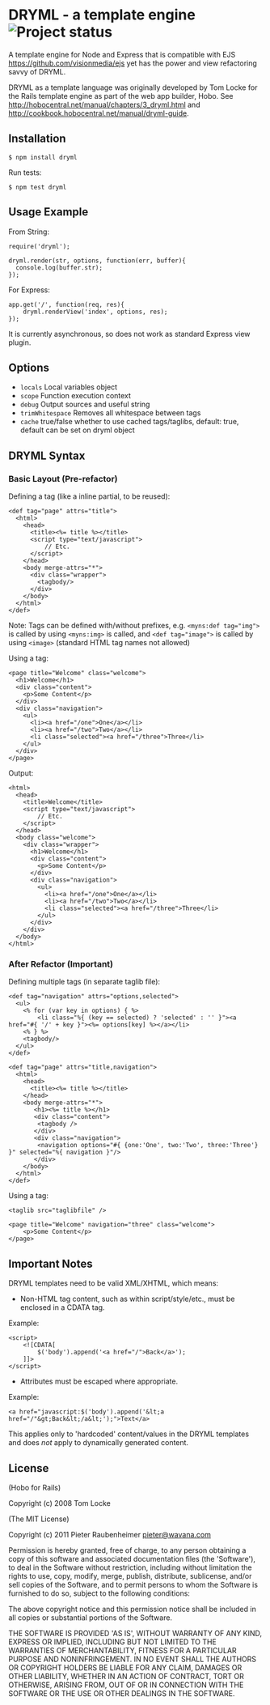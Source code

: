 # DRYML - a template engine ![Project status](http://stillmaintained.com/jupiter/node-dryml.png)

A template engine for Node and Express that is compatible with EJS <https://github.com/visionmedia/ejs> yet has the power and view refactoring savvy of DRYML. 

DRYML as a template language was originally developed by Tom Locke for the Rails template engine as part of the web app builder, Hobo. See <http://hobocentral.net/manual/chapters/3_dryml.html> and <http://cookbook.hobocentral.net/manual/dryml-guide>.  

## Installation

    $ npm install dryml
    
Run tests:

    $ npm test dryml

## Usage Example

From String:

    require('dryml');

    dryml.render(str, options, function(err, buffer){
      console.log(buffer.str);
    });
    
For Express:

    app.get('/', function(req, res){
    	dryml.renderView('index', options, res);
    });
    
It is currently asynchronous, so does not work as standard Express view plugin.
    
## Options

  - `locals`          Local variables object
  - `scope`           Function execution context
  - `debug`           Output sources and useful string
  - `trimWhitespace`  Removes all whitespace between tags
  - `cache`           true/false whether to use cached tags/taglibs, default: true, default can be set on dryml object
  
## DRYML Syntax

### Basic Layout (Pre-refactor)

Defining a tag (like a inline partial, to be reused):

    <def tag="page" attrs="title">
      <html>
        <head>
          <title><%= title %></title>
          <script type="text/javascript">
              // Etc.
          </script>
        </head>
        <body merge-attrs="*">
          <div class="wrapper">
            <tagbody/>
          </div>
        </body>
      </html>
    </def>
    
Note: Tags can be defined with/without prefixes, e.g.  `<myns:def tag="img">` is called by using `<myns:img>` is called, and `<def tag="image">` is called by using `<image>` (standard HTML tag names not allowed)
    
Using a tag:
    
    <page title="Welcome" class="welcome">
      <h1>Welcome</h1>
      <div class="content">
        <p>Some Content</p>
      </div>
      <div class="navigation">
        <ul>
          <li><a href="/one">One</a></li>
          <li><a href="/two">Two</a></li>
          <li class="selected"><a href="/three">Three</li>
        </ul>
      </div>
    </page>
    
Output:

    <html>
      <head>
        <title>Welcome</title>
        <script type="text/javascript">
            // Etc.
        </script>            
      </head>
      <body class="welcome">
        <div class="wrapper">
          <h1>Welcome</h1>
          <div class="content">
            <p>Some Content</p>
          </div>
          <div class="navigation">
            <ul>
              <li><a href="/one">One</a></li>
              <li><a href="/two">Two</a></li>
              <li class="selected"><a href="/three">Three</li>
            </ul>
          </div>
        </div>
      </body>
    </html>    
    
### After Refactor (Important)

Defining multiple tags (in separate taglib file):

    <def tag="navigation" attrs="options,selected">
      <ul>
        <% for (var key in options) { %>
            <li class="%{ (key == selected) ? 'selected' : '' }"><a href="#{ '/' + key }"><%= options[key] %></a></li>
        <% } %>
        <tagbody/>
      </ul>
    </def>

    <def tag="page" attrs="title,navigation">
      <html>
        <head>
          <title><%= title %></title>
        </head>
        <body merge-attrs="*">
           <h1><%= title %></h1>
           <div class="content">
            <tagbody />
           </div>
           <div class="navigation">
            <navigation options="#{ {one:'One', two:'Two', three:'Three'} }" selected="%{ navigation }"/>
           </div>
        </body>
      </html>
    </def>   
    
Using a tag:

    <taglib src="taglibfile" />
    
    <page title="Welcome" navigation="three" class="welcome">
        <p>Some Content</p>
    </page>
    
## Important Notes

DRYML templates need to be valid XML/XHTML, which means:

   - Non-HTML tag content, such as within script/style/etc., must be enclosed in a CDATA tag. 
   
Example:
    
    <script>
        <![CDATA[
            $('body').append('<a href="/">Back</a>');
        ]]>
    </script>
    
   - Attributes must be escaped where appropriate. 
   
Example:
    
    <a href="javascript:$('body').append('&lt;a href="/"&gt;Back&lt;/a&lt;');">Text</a>


This applies only to 'hardcoded' content/values in the DRYML templates and does *not* apply to dynamically generated content.

## License 

(Hobo for Rails)

Copyright (c) 2008 Tom Locke

(The MIT License)

Copyright (c) 2011 Pieter Raubenheimer <pieter@wavana.com>

Permission is hereby granted, free of charge, to any person obtaining
a copy of this software and associated documentation files (the
'Software'), to deal in the Software without restriction, including
without limitation the rights to use, copy, modify, merge, publish,
distribute, sublicense, and/or sell copies of the Software, and to
permit persons to whom the Software is furnished to do so, subject to
the following conditions:

The above copyright notice and this permission notice shall be
included in all copies or substantial portions of the Software.

THE SOFTWARE IS PROVIDED 'AS IS', WITHOUT WARRANTY OF ANY KIND,
EXPRESS OR IMPLIED, INCLUDING BUT NOT LIMITED TO THE WARRANTIES OF
MERCHANTABILITY, FITNESS FOR A PARTICULAR PURPOSE AND NONINFRINGEMENT.
IN NO EVENT SHALL THE AUTHORS OR COPYRIGHT HOLDERS BE LIABLE FOR ANY
CLAIM, DAMAGES OR OTHER LIABILITY, WHETHER IN AN ACTION OF CONTRACT,
TORT OR OTHERWISE, ARISING FROM, OUT OF OR IN CONNECTION WITH THE
SOFTWARE OR THE USE OR OTHER DEALINGS IN THE SOFTWARE.

